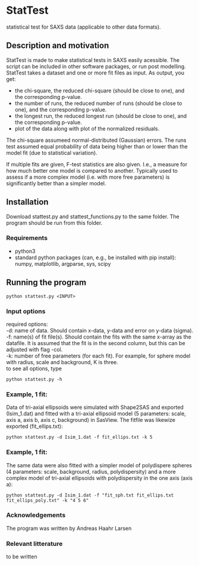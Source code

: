 # StatTest
statistical test for SAXS data (applicable to other data formats). 

## Description and motivation
StatTest is made to make statistical tests in SAXS easily acessible. The script can be included in other software packages, or run post modelling.   
StatTest takes a dataset and one or more fit files as input. As output, you get:
- the chi-square, the reduced chi-square (should be close to one), and the corresponding p-value.    
- the number of runs, the reduced number of runs (should be close to one), and the corresponding p-value.
- the longest run, the reduced longest run (should be close to one), and the corresponding p-value.
- plot of the data along with plot of the normalized residuals.

The chi-square assumeed normal-distributed (Gaussian) errors. The runs test assumed equal probability of data being higher than or lower than the model fit (due to statistical variation).   

If multiple fits are given, F-test statistics are also given. I.e., a measure for how much better one model is compared to another. Typically used to assess if a more complex model (i.e. with more free parameters) is significantly better than a simpler model.

## Installation
Download stattest.py and stattest_functions.py to the same folder. The program should be run from this folder.

### Requirements
- python3
- standard python packages (can, e.g., be installed with pip install): numpy, matplotlib, argparse, sys, scipy

## Running the program

```
python stattest.py <INPUT>
```

### Input options
required options:    
-d: name of data. Should contain x-data, y-data and error on y-data (sigma).    
-f: name(s) of fit file(s). Should contain the fits with the same x-array as the datafile. It is assumed that the fit is in the second column, but this can be adjusted with flag -col.    
-k: number of free parameters (for each fit). For example, for sphere model with radius, scale and background, K is three.    
to see all options, type
```
python stattest.py -h
```

### Example, 1 fit: 
Data of tri-axial ellipsoids were simulated with Shape2SAS and exported (Isim_1.dat) and fitted with a tri-axial ellipsoid model (5 parameters: scale, axis a, axis b, axis c, background) in SasView. The fitfile was likewize exported (fit_ellips.txt):    
```
python stattest.py -d Isim_1.dat -f fit_ellips.txt -k 5
```

### Example, 1 fit: 
The same data were also fitted with a simpler model of polydispere spheres (4 parameters: scale, background, radius, polydispersity) and a more complex model of tri-axial ellipsoids with polydispersity in the one axis (axis a):    
```
python stattest.py -d Isim_1.dat -f "fit_sph.txt fit_ellips.txt fit_ellips_poly.txt" -k "4 5 6"
```

### Acknowledgements
The program was written by Andreas Haahr Larsen    

### Relevant litterature
to be written

